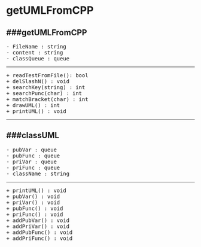 getUMLFromCPP
=============

###getUMLFromCPP
----------------
<pre>
- FileName : string
- content : string
- classQueue : queue<classUML *>
</pre>

---
<pre>
+ readTestFromFile(): bool
+ delSlashN() : void
+ searchKey(string) : int
+ searchPunc(char) : int
+ matchBracket(char) : int
+ drawUML() : int
+ printUML() : void
</pre>

---

###classUML
---
<pre>
- pubVar : queue<string>
- pubFunc : queue<string>
- priVar : queue<string>
- priFunc : queue<string>
- className : string
</pre>
---
<pre>
+ printUML() : void
+ pubVar() : void
+ priVar() : void
+ pubFunc() : void
+ priFunc() : void
+ addPubVar() : void
+ addPriVar() : void
+ addPubFunc() : void
+ addPriFunc() : void
</pre>

